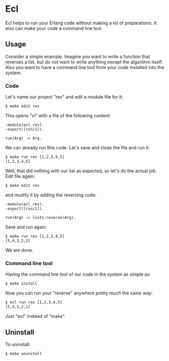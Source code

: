 # Ecl

Ecl helps to run your Erlang code without making a lot of preparations. It also
can make your code a command line tool.

## Usage

Consider a simple example. Imagine you want to write a function that reverses
a list, but do not want to write anything except the algorithm itself. Also
you want to have a command line tool from your code installed into the system.

### Code

Let's name our project "rev" and edit a module file for it:

```
$ make edit rev
```

This opens "vi" with a file of the following content:

```
-module(ecl_rev).
-export([run/1]).

run(Arg) -> Arg.
```

We can already run this code. Let's save and close the file and run it:

```
$ make run rev [1,2,3,4,5]
[1,2,3,4,5]
```

Well, that did nothing with our list as expected, so let's do the actual job.
Edit file again:

```
$ make edit rev
```

and modify it by adding the reversing code:

```
-module(ecl_rev).
-export([run/1]).

run(Arg) -> lists:reverse(Arg).
```

Save and run again:

```
$ make run rev [1,2,3,4,5]
[5,4,3,2,1]
```

We are done.

### Command line tool

Having the command line tool of our code in the system as simple as:

```
$ make install
```

Now you can run your "reverse" anywhere pretty much the same way:

```
$ ecl run rev [1,2,3,4,5]
[5,4,3,2,1]
```

Just "ecl" instead of "make".

## Uninstall

To uninstall:

```
$ make uninstall
```
